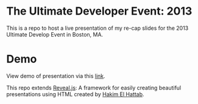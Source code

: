 # The Ultimate Developer Event: 2013

This is a repo to host a live presentation of my re-cap slides for the 2013 Ultimate Develop Event in Boston, MA.

# Demo
View demo of presentation via this [link](http://codelala.github.io/ude2013).
 
This repo extends [Reveal.js](https://github.com/hakimel/reveal.js): A framework for easily creating beautiful presentations using HTML created by [Hakim El Hattab](http://hakim.se).
